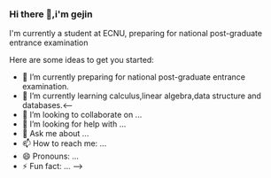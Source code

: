 ### Hi there 👋,i'm gejin
I'm currently a student at ECNU, preparing for national post-graduate entrance examination

Here are some ideas to get you started:

- 🔭 I’m currently preparing for national post-graduate entrance examination.
- 🌱 I’m currently learning calculus,linear algebra,data structure and databases.<--
- 👯 I’m looking to collaborate on ...
- 🤔 I’m looking for help with ...
- 💬 Ask me about ...
- 📫 How to reach me: ...
- 😄 Pronouns: ...
- ⚡ Fun fact: ...
-->
